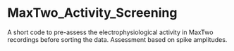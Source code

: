 # MaxTwo_Activity_Screening
A short code to pre-assess the electrophysiological activity in MaxTwo recordings before sorting the data. Assessment based on spike amplitudes.
